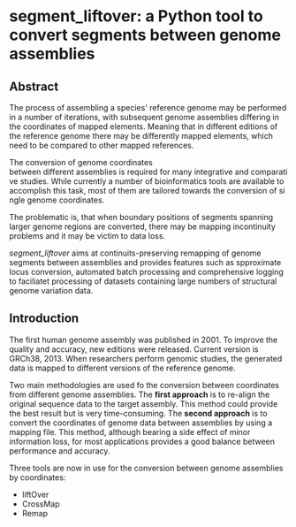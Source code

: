 # segment_liftover: a Python tool to convert segments between genome assemblies

## Abstract
The process of assembling a species' reference genome may be performed in a number of iterations, with subsequent genome assemblies differing in the coordinates of mapped elements. Meaning that in different editions of the reference genome there may be differently mapped elements, which need to be compared to other mapped references.

The conversion of genome coordinates between different assemblies is required for many integrative and comparative studies. While currently a number of bioinformatics tools are available to accomplish this task, most of them are tailored towards the conversion of single genome coordinates. 

The problematic is, that when boundary positions of segments spanning larger genome regions are converted, there may be mapping incontinuity problems and it may be victim to data loss.

*segment_liftover* aims at continuits-preserving remapping of genome segments between assemblies and provides features such as spproximate locus conversion, automated batch processing and comprehensive logging to faciliatet processing of datasets containing large numbers of structural genome variation data.

## Introduction

The first human genome assembly was published in 2001. To improve the quality and accuracy, new editions were released. Current version is GRCh38, 2013. When researchers perform genomic studies, the generated data is mapped to different versions of the reference genome.

Two main methodologies are used fo the conversion between coordinates from different genome assemblies.
The **first approach** is to re-align the original sequence data to the target assembly. This method could provide the best result but is very time-consuming.
The **second approach** is to convert the coordinates of genome data between assemblies by using a mapping file. This method, although bearing a side effect of minor information loss, for most applications provides a good balance between performance and accuracy.

Three tools are now in use for the conversion between genome assemblies by coordinates:
* liftOver
* CrossMap
* Remap
